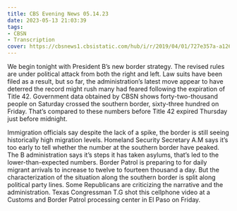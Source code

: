 ```yaml
---
title: CBS Evening News 05.14.23
date: 2023-05-13 21:03:39
tags:
- CBSN
- Transcription
cover: https://cbsnews1.cbsistatic.com/hub/i/r/2019/04/01/727e357a-a126-4138-a2c5-4d3222669d57/thumbnail/640x360/3ff2761028dc5c65cc4f07acd54bcd5c/cbsn2-logo-1920x1080.jpg
---
```

We begin tonight with President B’s new border strategy. The revised rules are under political attack from both the right and left. Law suits have been filed as a result, but so far, the administration’s latest move appear to have deterred the record might rush many had feared following the expiration of Title 42. Government data obtained by CBSN shows forty-two-thousand people on Saturday crossed the southern border, sixty-three hundred on Friday. That’s compared to these numbers before Title 42 expired Thursday just before midnight. 

Immigration officials say despite the lack of a spike, the border is still seeing historically high migration levels. Homeland Security Secretary A.M says it’s too early to tell whether the number at the southern border have peaked. The B administration says it’s steps it has taken asylums, that’s led to the lower-than-expected numbers. Border Patrol is preparing to for daily migrant arrivals to increase to twelve to fourteen thousand a day. But the characterization of the situation along the southern border is split along political party lines. Some Republicans are criticizing the narrative and the administration. Texas Congressman T.G shot this cellphone video at a Customs and Border Patrol processing center in El Paso on Friday. 
